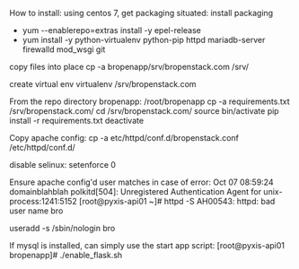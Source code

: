 How to install:
using centos 7, get packaging situated:
install packaging
- yum --enablerepo=extras install -y epel-release
- yum install -y python-virtualenv python-pip httpd mariadb-server firewalld mod_wsgi git

copy files into place
cp -a bropenapp/srv/bropenstack.com /srv/

create virtual env
virtualenv /srv/bropenstack.com

From the repo directory bropenapp:
/root/bropenapp
cp -a requirements.txt /srv/bropenstack.com/
cd /srv/bropenstack.com/
source bin/activate
pip install -r requirements.txt
deactivate

Copy apache config:
cp -a etc/httpd/conf.d/bropenstack.conf /etc/httpd/conf.d/

disable selinux:
setenforce 0

Ensure apache config'd user matches in case of error:
Oct 07 08:59:24 domainblahblah polkitd[504]: Unregistered Authentication Agent for unix-process:1241:5152
[root@pyxis-api01 ~]# httpd -S
AH00543: httpd: bad user name bro

useradd -s /sbin/nologin bro

If mysql is installed, can simply use the start app script:
[root@pyxis-api01 bropenapp]# ./enable_flask.sh


